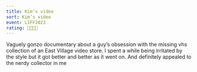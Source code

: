 ```yaml
---
title: Kim’s video
sort: Kim’s video
event: LIFF2023
rating: 📼📼📼📼
---
```

Vaguely gonzo documentary about a guy’s obsession with the missing vhs collection of an East Village video store. I spent a while being irritated by the style but it got better and better as it went on. And definitely appealed to the nerdy collector in me 
